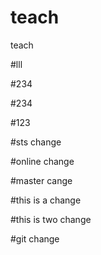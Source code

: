 # teach
teach

#lll


#234


#234

#123


#sts change

#online change


#master cange

#this is a change

#this is two change

#git change


